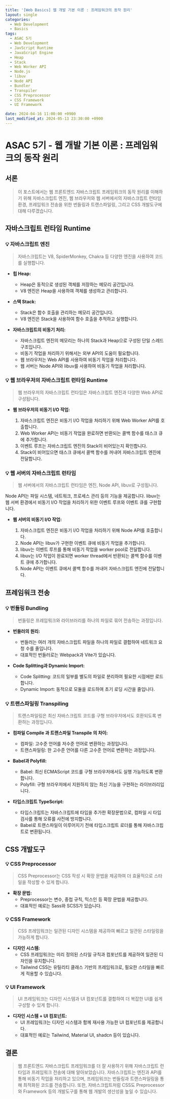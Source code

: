 ```yaml
---
title: '[Web Basics] 웹 개발 기본 이론 : 프레임워크의 동작 원리'
layout: single
categories:
  - Web Development
  - Basics
tags:
  - ASAC 5기
  - Web Development
  - JavScript Runtime
  - JavaScript Engine
  - Heap
  - Stack
  - Web Worker API
  - Node.js
  - libuv
  - Node API
  - Bundler
  - Transpiler
  - CSS Preprocessor
  - CSS Framework
  - UI Framework

date: 2024-04-16 11:00:00 +0900
last_modified_at: 2024-05-13 23:30:00 +0900
---
```


# ASAC 5기 - 웹 개발 기본 이론 : 프레임워크의 동작 원리

## 서론

> 이 포스트에서는 웹 프론트엔드 자바스크립트 프레임워크의 동작 원리를 이해하기 위해 자바스크립트 엔진, 웹 브라우저와 웹 서버에서의 자바스크립트 런타임 환경, 프레임워크 전송을 위한 번들링과 트랜스파일링, 그리고 CSS 개발도구에 대해 다루겠습니다.

## 자바스크립트 런타임 Runtime

### 💡 자바스크립트 엔진

> 자바스크립트는 V8, SpiderMonkey, Chakra 등 다양한 엔진을 사용하여 코드를 실행합니다.

- **힙 Heap:**

  - Heap은 동적으로 생성된 객체를 저장하는 메모리 공간입니다.
  - V8 엔진은 Heap을 사용하여 객체를 생성하고 관리합니다.

- **스택 Stack:**

  - Stack은 함수 호출을 관리하는 메모리 공간입니다.
  - V8 엔진은 Stack을 사용하여 함수 호출을 추적하고 실행합니다.

- **자바스크립트의 비동기 처리:**

  - 자바스크립트 엔진의 메모리는 하나의 Stack과 Heap으로 구성된 단일 스레드 구조입니다.
  - 비동기 작업을 처리하기 위해서는 외부 API의 도움이 필요합니다.
  - 웹 브라우저는 Web API를 사용하여 비동기 작업을 처리합니다.
  - 웹 서버는 Node API와 libuv를 사용하여 비동기 작업을 처리합니다.

### 💡 웹 브라우저의 자바스크립트 런타임 Runtime

> 웹 브라우저의 자바스크립트 런타임은 자바스크립트 엔진과 다양한 Web API로 구성됩니다.

- **웹 브라우저의 비동기 I/O 작업:**

  1. 자바스크립트 엔진은 비동기 I/O 작업을 처리하기 위해 Web Worker API를 호출합니다.
  2. Web Worker API는 비동기 작업을 완료하면 반환되는 콜백 함수를 태스크 큐에 추가합니다.
  3. 이벤트 루프는 자바스크립트 엔진의 Stack이 비어있는지 확인합니다.
  4. Stack이 비어있으면 태스크 큐에서 콜백 함수를 꺼내어 자바스크립트 엔진에 전달합니다.

### 💡 웹 서버의 자바스크립트 런타임

> 웹 서버에서의 자바스크립트 런타임은 엔진, Node API, libuv로 구성됩니다.

Node API는 파일 시스템, 네트워크, 프로세스 관리 등의 기능을 제공합니다. libuv는 웹 서버 환경에서 비동기 I/O 작업을 처리하기 위한 이벤트 루프와 이벤트 큐를 구현합니다.

- **웹 서버의 비동기 I/O 작업:**

  1. 자바스크립트 엔진은 비동기 I/O 작업을 처리하기 위해 Node API를 호출합니다.
  2. Node API는 libuv가 구현한 이벤트 큐에 비동기 작업을 추가합니다.
  3. libuv는 이벤트 루프를 통해 비동기 작업을 worker pool로 전달합니다.
  4. libuv는 I/O 작업이 완료되면 worker thread에서 반환되는 콜백 함수를 이벤트 큐에 추가합니다.
  5. Node API는 이벤트 큐에서 콜백 함수를 꺼내어 자바스크립트 엔진에 전달합니다.

## 프레임워크 전송

### 💡 번들링 Bundling

> 번들링은 프레임워크와 라이브러리를 하나의 파일로 묶어 전송하는 과정입니다.

- **번들러의 원리:**

  - 번들러는 여러 개의 자바스크립트 파일을 하나의 파일로 결합하여 네트워크 요청 수를 줄입니다.
  - 대표적인 번들러로는 Webpack과 Vite가 있습니다.

- **Code Splitting과 Dynamic Import:**
  - Code Splitting: 코드의 일부를 별도의 파일로 분리하여 필요한 시점에만 로드합니다.
  - Dynamic Import: 동적으로 모듈을 로드하여 초기 로딩 시간을 줄입니다.

### 💡 트랜스파일링 Transpiling

> 트랜스파일링은 최신 자바스크립트 코드를 구형 브라우저에서도 호환되도록 변환하는 과정입니다.

- **컴파일 Compile 과 트랜스파일 Transpile 의 차이:**

  - 컴파일: 고수준 언어를 저수준 언어로 변환하는 과정입니다.
  - 트랜스파일링: 한 고수준 언어를 다른 고수준 언어로 변환하는 과정입니다.

- **Babel과 Polyfill:**

  - Babel: 최신 ECMAScript 코드를 구형 브라우저에서도 실행 가능하도록 변환합니다.
  - Polyfill: 구형 브라우저에서 지원하지 않는 최신 기능을 구현하는 라이브러리입니다.

- **타입스크립트 TypeScript:**
  - 타입스크립트는 자바스크립트에 타입을 추가한 확장문법으로, 컴파일 시 타입 검사를 통해 오류를 사전에 방지합니다.
  - Babel로 트랜스파일이 이루어지기 전에 타입스크립트 로더를 통해 자바스크립트로 변환됩니다.

## CSS 개발도구

### 💡 CSS Preprocessor

> CSS Preprocessor는 CSS 작성 시 확장 문법을 제공하여 더 효율적으로 스타일을 작성할 수 있게 합니다.

- **확장 문법:**
  - Preprocessor는 변수, 중첩 규칙, 믹스인 등 확장 문법을 제공합니다.
  - 대표적인 예로는 Sass와 SCSS가 있습니다.

### 💡 CSS Framework

> CSS 프레임워크는 일관된 디자인 시스템을 제공하여 빠르고 일관된 스타일링을 가능하게 합니다.

- **디자인 시스템:**
  - CSS 프레임워크는 미리 정의된 스타일 규칙과 컴포넌트를 제공하여 일관된 디자인을 유지합니다.
  - Tailwind CSS는 유틸리티 클래스 기반의 프레임워크로, 필요한 스타일을 빠르게 적용할 수 있습니다.

### 💡 UI Framework

> UI 프레임워크는 디자인 시스템과 UI 컴포넌트를 결합하여 더 복잡한 UI를 쉽게 구성할 수 있게 합니다.

- **디자인 시스템 + UI 컴포넌트:**
  - UI 프레임워크는 디자인 시스템과 함께 재사용 가능한 UI 컴포넌트를 제공합니다.
  - 대표적인 예로는 Tailwind, Material UI, shadcn 등이 있습니다.

## 결론

> 웹 프론트엔드 자바스크립트 프레임워크를 더 잘 사용하기 위해 자바스크립트 런타임과 프레임워크 전송에 대해 알아보았습니다. 자바스크립트는 엔진과 API를 통해 비동기 작업을 처리하고 있으며, 프레임워크는 번들링과 트랜스파일링을 통해 최적화된 코드를 전송합니다. 또한, 자바스크립트처럼 CSS도 Preprocessor와 Framework 등의 개발도구를 통해 웹 개발의 생산성을 높일 수 있습니다.
